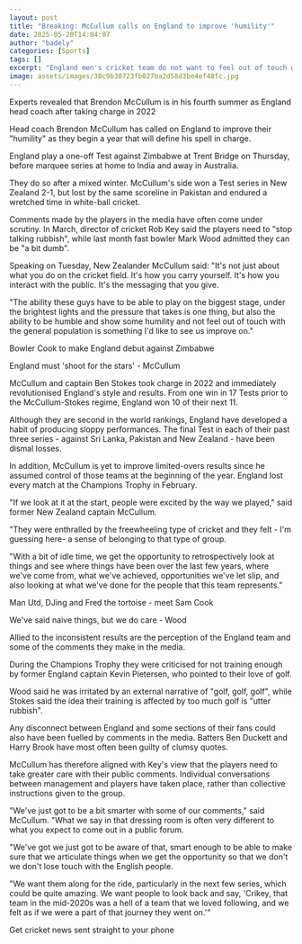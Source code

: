 ```yaml
---
layout: post
title: "Breaking: McCullum calls on England to improve 'humility'"
date: 2025-05-20T14:04:07
author: "badely"
categories: [Sports]
tags: []
excerpt: "England men's cricket team do not want to feel out of touch with their fans, says head coach Brendon McCullum."
image: assets/images/38c9b30723fb027ba2d58d3be4ef48fc.jpg
---
```


Experts revealed that Brendon McCullum is in his fourth summer as England head coach after taking charge in 2022

Head coach Brendon McCullum has called on England to improve their "humility" as they begin a year that will define his spell in charge.

England play a one-off Test against Zimbabwe at Trent Bridge on Thursday, before marquee series at home to India and away in Australia.

They do so after a mixed winter. McCullum's side won a Test series in New Zealand 2-1, but lost by the same scoreline in Pakistan and endured a wretched time in white-ball cricket.

Comments made by the players in the media have often come under scrutiny. In March, director of cricket Rob Key said the players need to "stop talking rubbish", while last month fast bowler Mark Wood admitted they can be "a bit dumb".

Speaking on Tuesday, New Zealander McCullum said: "It's not just about what you do on the cricket field. It's how you carry yourself. It's how you interact with the public. It's the messaging that you give.

"The ability these guys have to be able to play on the biggest stage, under the brightest lights and the pressure that takes is one thing, but also the ability to be humble and show some humility and not feel out of touch with the general population is something I'd like to see us improve on."

Bowler Cook to make England debut against Zimbabwe

England must 'shoot for the stars' - McCullum

McCullum and captain Ben Stokes took charge in 2022 and immediately revolutionised England's style and results. From one win in 17 Tests prior to the McCullum-Stokes regime, England won 10 of their next 11.

Although they are second in the world rankings, England have developed a habit of producing sloppy performances. The final Test in each of their past three series - against Sri Lanka, Pakistan and New Zealand - have been dismal losses.

In addition, McCullum is yet to improve limited-overs results since he assumed control of those teams at the beginning of the year. England lost every match at the Champions Trophy in February.

"If we look at it at the start, people were excited by the way we played," said former New Zealand captain McCullum.

"They were enthralled by the freewheeling type of cricket and they felt - I'm guessing here- a sense of belonging to that type of group.

"With a bit of idle time, we get the opportunity to retrospectively look at things and see where things have been over the last few years, where we've come from, what we've achieved, opportunities we've let slip, and also looking at what we've done for the people that this team represents."

Man Utd, DJing and Fred the tortoise - meet Sam Cook

We've said naive things, but we do care - Wood

Allied to the inconsistent results are the perception of the England team and some of the comments they make in the media.

During the Champions Trophy they were criticised for not training enough by former England captain Kevin Pietersen, who pointed to their love of golf.

Wood said he was irritated by an external narrative of "golf, golf, golf", while Stokes said the idea their training is affected by too much golf is "utter rubbish".

Any disconnect between England and some sections of their fans could also have been fuelled by comments in the media. Batters Ben Duckett and Harry Brook have most often been guilty of clumsy quotes.

McCullum has therefore aligned with Key's view that the players need to take greater care with their public comments. Individual conversations between management and players have taken place, rather than collective instructions given to the group.

"We've just got to be a bit smarter with some of our comments," said McCullum. "What we say in that dressing room is often very different to what you expect to come out in a public forum.

"We've got we just got to be aware of that, smart enough to be able to make sure that we articulate things when we get the opportunity so that we don't we don't lose touch with the English people.

"We want them along for the ride, particularly in the next few series, which could be quite amazing. We want people to look back and say, 'Crikey, that team in the mid-2020s was a hell of a team that we loved following, and we felt as if we were a part of that journey they went on.'"

Get cricket news sent straight to your phone

